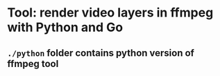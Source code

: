 # Tool: render video layers in ffmpeg with Python and Go

## `./python` folder contains python version of ffmpeg tool
